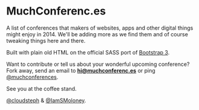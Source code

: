 MuchConferenc.es
==========

A list of conferences that makers of websites, apps and other digital things might enjoy in 2014. We'll be adding more as we find them and of course tweaking things here and there.

Built with plain old HTML on the official SASS port of [Bootstrap 3](http://getbootstrap.com/). 

Want to contribute or tell us about your wonderful upcoming conference? Fork away, send an email to **hi@muchconferenc.es** or ping [@muchconferences](http://www.twitter.com/muchconferences). 

See you at the coffee stand.

[@cloudsteph](http://www.twitter.com/cloudsteph) & [@IamSMoloney](http://www.twitter.com/IamSMoloney).